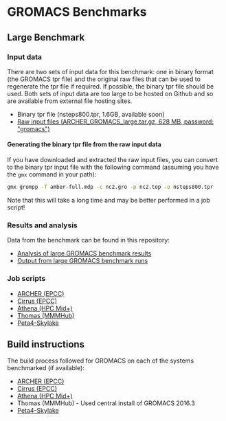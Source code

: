 # GROMACS Benchmarks

## Large Benchmark


### Input data

There are two sets of input data for this benchmark: one in binary format (the GROMACS tpr file) and 
the original raw files that can be used to regenerate the tpr file if required. If possible, the 
binary tpr file should be used. Both sets of input data are too large to be hosted on Github and 
so are available from external file hosting sites.

* Binary tpr file (nsteps800.tpr, 1.6GB, available soon)
* [Raw input files (ARCHER_GROMACS_large.tar.gz, 628 MB, password: "gromacs")](https://datasync.ed.ac.uk/index.php/s/JutDxHuyvMaCe7a)

#### Generating the binary tpr file from the raw input data

If you have downloaded and extracted the raw input files, you can convert to the binary tpr input
file with the following command (assuming you have the ``gmx`` command in your path):

```bash
gmx grompp -f amber-full.mdp -c nc2.gro -p nc2.top -o nsteps800.tpr
```

Note that this will take a long time and may be better performed in a job script!

### Results and analysis

Data from the benchmark can be found in this repository:

* [Analysis of large GROMACS benchmark results](analysis/GROMACS_large_perf_analysis.ipynb)
* [Output from large GROMACS benchmark runs](large/results)

### Job scripts

* [ARCHER (EPCC)](run/ARCHER)
* [Cirrus (EPCC)](run/Cirrus)
* [Athena (HPC Mid+)](run/Athena)
* [Thomas (MMMHub)](run/Thomas)
* [Peta4-Skylake](run/CSD3Skylake)

## Build instructions

The build process followed for GROMACS on each of the systems benchmarked (if available):

* [ARCHER (EPCC)](https://github.com/hpc-uk/build-instructions/blob/master/GROMACS/ARCHER_2016.3_gcc5_ivybrg.md)
* [Cirrus (EPCC)](https://github.com/hpc-uk/build-instructions/blob/master/GROMACS/Cirrus_2016.3_gcc6.md)
* [Athena (HPC Mid+)](https://github.com/hpc-uk/build-instructions/blob/master/GROMACS/Athena_2016.3_gcc6.md)
* Thomas (MMMHub) - Used central install of GROMACS 2016.3
* [Peta4-Skylake](https://github.com/hpc-uk/build-instructions/blob/master/GROMACS/CSD3Skylake_2016.4_gcc7.md)

